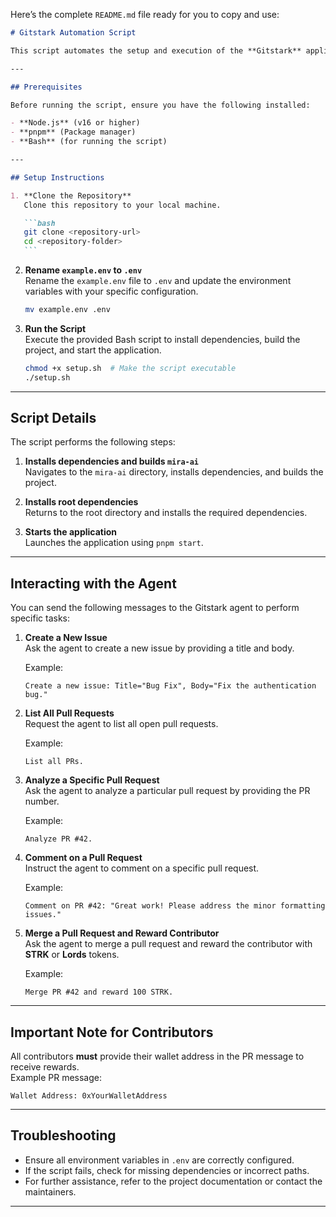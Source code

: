 Here’s the complete `README.md` file ready for you to copy and use:

````markdown
# Gitstark Automation Script

This script automates the setup and execution of the **Gitstark** application. It installs dependencies, builds the project, and starts the application. Follow the instructions below to get started.

---

## Prerequisites

Before running the script, ensure you have the following installed:

- **Node.js** (v16 or higher)
- **pnpm** (Package manager)
- **Bash** (for running the script)

---

## Setup Instructions

1. **Clone the Repository**  
   Clone this repository to your local machine.

   ```bash
   git clone <repository-url>
   cd <repository-folder>
   ```
````

2. **Rename `example.env` to `.env`**  
   Rename the `example.env` file to `.env` and update the environment variables with your specific configuration.

   ```bash
   mv example.env .env
   ```

3. **Run the Script**  
   Execute the provided Bash script to install dependencies, build the project, and start the application.

   ```bash
   chmod +x setup.sh  # Make the script executable
   ./setup.sh
   ```

---

## Script Details

The script performs the following steps:

1. **Installs dependencies and builds `mira-ai`**  
   Navigates to the `mira-ai` directory, installs dependencies, and builds the project.

2. **Installs root dependencies**  
   Returns to the root directory and installs the required dependencies.

3. **Starts the application**  
   Launches the application using `pnpm start`.

---

## Interacting with the Agent

You can send the following messages to the Gitstark agent to perform specific tasks:

1. **Create a New Issue**  
   Ask the agent to create a new issue by providing a title and body.

   Example:

   ```
   Create a new issue: Title="Bug Fix", Body="Fix the authentication bug."
   ```

2. **List All Pull Requests**  
   Request the agent to list all open pull requests.

   Example:

   ```
   List all PRs.
   ```

3. **Analyze a Specific Pull Request**  
   Ask the agent to analyze a particular pull request by providing the PR number.

   Example:

   ```
   Analyze PR #42.
   ```

4. **Comment on a Pull Request**  
   Instruct the agent to comment on a specific pull request.

   Example:

   ```
   Comment on PR #42: "Great work! Please address the minor formatting issues."
   ```

5. **Merge a Pull Request and Reward Contributor**  
   Ask the agent to merge a pull request and reward the contributor with **STRK** or **Lords** tokens.

   Example:

   ```
   Merge PR #42 and reward 100 STRK.
   ```

---

## Important Note for Contributors

All contributors **must** provide their wallet address in the PR message to receive rewards.  
Example PR message:

```
Wallet Address: 0xYourWalletAddress
```

---

## Troubleshooting

- Ensure all environment variables in `.env` are correctly configured.
- If the script fails, check for missing dependencies or incorrect paths.
- For further assistance, refer to the project documentation or contact the maintainers.

---

